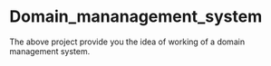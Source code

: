 # Domain_mananagement_system
The above project provide you the idea of working of a domain management system. 
